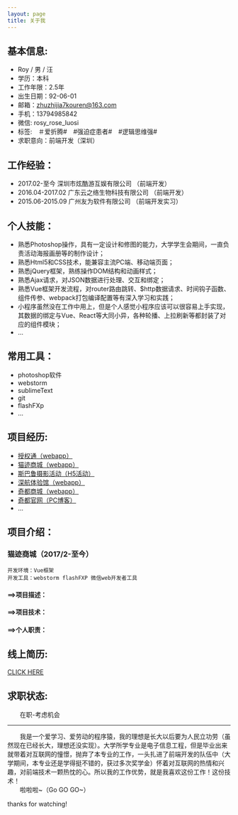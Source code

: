 ```yaml
---
layout: page
title: 关于我
---
```


## 基本信息:

* Roy / 男 / 汪 
* 学历：本科
* 工作年限：2.5年
* 出生日期：92-06-01
* 邮箱：zhuzhijia7kouren@163.com
* 手机：13794985842
* 微信: rosy_rose_luosi
* 标签:　＃爱折腾#　#强迫症患者#　#逻辑思维强#
* 求职意向：前端开发（深圳）

## 工作经验：
* 2017.02-至今    深圳市炫酷游互娱有限公司   （前端开发）
* 2016.04-2017.02 广东云之络生物科技有限公司 （前端开发）
* 2015.06-2015.09 广州友为软件有限公司       （前端开发实习）

## 个人技能：

* 熟悉Photoshop操作，具有一定设计和修图的能力，大学学生会期间，一直负责活动海报画册等的制作设计；
* 熟悉Html5和CSS技术，能兼容主流PC端、移动端页面；
* 熟悉jQuery框架，熟练操作DOM结构和动画样式；
* 熟悉Ajax请求，对JSON数据进行处理、交互和绑定；
* 熟悉Vue框架开发流程，对router路由跳转、$http数据请求、时间钩子函数、组件传参、webpack打包编译配置等有深入学习和实践；
* 小程序虽然没在工作中用上，但是个人感觉小程序应该可以很容易上手实现，其数据的绑定与Vue、React等大同小异，各种轮播、上拉刷新等都封装了对应的组件模块；
* ...

## 常用工具：
* photoshop软件
* webstorm
* sublimeText
* git
* flashFXp 
* ...


## 项目经历:
* [授权通（webapp）](http://ip.5egoo.com.cn/)
* [猫迹商城（webapp）](test2017.maojimall.com/baseAuth/index.do)
* [斯巴鲁摄影活动（H5活动）](http://vote.5egoo.com.cn/url.aspx)
* [深航体验馆（webapp）](http://tiyanguan.shenzhenair.com/url.aspx)
* [奇都商城（webapp）](http://gdooo.xkygame.com/webapp/?#/main)
* [奇都官网（PC博客）](http://gdooo.xkygame.com)
* ...

## 项目介绍：

### 猫迹商城（2017/2-至今）
	开发环境：Vue框架
	开发工具：webstorm flashFXP 微信web开发者工具
#### ==>项目描述：

#### ==>项目技术：

#### ==>个人职责：


## 线上简历:

[CLICK HERE](https://github.com/royluck/markdown_images/blob/master/Myresume.jpg)

## 求职状态:

　　在职-考虑机会

---

<p class="message">
  　　我是一个爱学习、爱劳动的程序猿，我的理想是长大以后要为人民立功劳（虽然现在已经长大，理想还没实现）。大学所学专业是电子信息工程，但是毕业出来就带着对互联网的憧憬，抛弃了本专业的工作，一头扎进了前端开发的队伍中（大学期间，本专业还是学得挺不错的，获过多次奖学金）怀着对互联网的热情和兴趣，对前端技术一颗热忱的心。所以我的工作优势，就是我喜欢这份工作！这份技术！
<br/>　　啦啦啦~（Go GO GO~）
</p>

thanks for watching!
